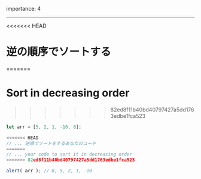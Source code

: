 importance: 4

---

<<<<<<< HEAD
# 逆の順序でソートする
=======
# Sort in decreasing order
>>>>>>> 82ed8f11b40bd40797427a5dd1763edbe1fca523

```js
let arr = [5, 2, 1, -10, 8];

<<<<<<< HEAD
// ... 逆順でソートをするあなたのコード
=======
// ... your code to sort it in decreasing order
>>>>>>> 82ed8f11b40bd40797427a5dd1763edbe1fca523

alert( arr ); // 8, 5, 2, 1, -10
```
